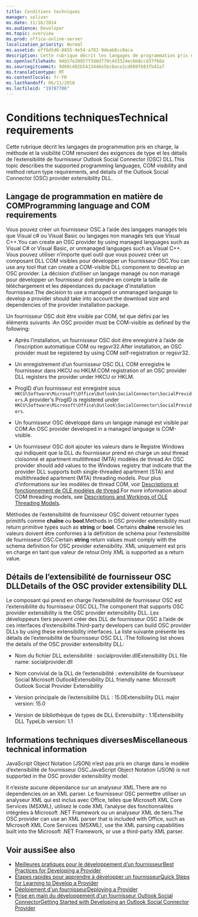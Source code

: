 ```yaml
---
title: Conditions techniques
manager: soliver
ms.date: 11/16/2014
ms.audience: Developer
ms.topic: overview
ms.prod: office-online-server
localization_priority: Normal
ms.assetid: eff6d5d6-8855-4e54-a781-9deab8cc0aca
description: Cette rubrique décrit les langages de programmation pris en charge, la méthode et la visibilité COM renvoient des exigences de type et les détails de l’extensibilité de fournisseur Outlook Social Connector (OSC) DLL.
ms.openlocfilehash: 94b57e20957f3d8d779c4d3324ecbb8ccd37f60a
ms.sourcegitcommit: 9d60cd82b5413446e5bc8ace2cd689f683fb41a7
ms.translationtype: MT
ms.contentlocale: fr-FR
ms.lasthandoff: 06/11/2018
ms.locfileid: "19787706"
---
```

# <a name="technical-requirements"></a><span data-ttu-id="40e69-103">Conditions techniques</span><span class="sxs-lookup"><span data-stu-id="40e69-103">Technical requirements</span></span>

<span data-ttu-id="40e69-104">Cette rubrique décrit les langages de programmation pris en charge, la méthode et la visibilité COM renvoient des exigences de type et les détails de l’extensibilité de fournisseur Outlook Social Connector (OSC) DLL.</span><span class="sxs-lookup"><span data-stu-id="40e69-104">This topic describes the supported programming languages, COM visibility and method return type requirements, and details of the Outlook Social Connector (OSC) provider extensibility DLL.</span></span> 
  
## <a name="programming-language-and-com-requirements"></a><span data-ttu-id="40e69-105">Langage de programmation en matière de COM</span><span class="sxs-lookup"><span data-stu-id="40e69-105">Programming language and COM requirements</span></span>

<span data-ttu-id="40e69-106">Vous pouvez créer un fournisseur OSC à l’aide des langages managés tels que Visual c# ou Visual Basic ou langages non managés tels que Visual C++.</span><span class="sxs-lookup"><span data-stu-id="40e69-106">You can create an OSC provider by using managed languages such as Visual C# or Visual Basic, or unmanaged languages such as Visual C++.</span></span> <span data-ttu-id="40e69-107">Vous pouvez utiliser n’importe quel outil que vous pouvez créer un composant DLL COM visibles pour développer un fournisseur OSC.</span><span class="sxs-lookup"><span data-stu-id="40e69-107">You can use any tool that can create a COM-visible DLL component to develop an OSC provider.</span></span> <span data-ttu-id="40e69-108">La décision d’utiliser un langage managé ou non managé pour développer un fournisseur doit prendre en compte la taille de téléchargement et les dépendances du package d’installation fournisseur.</span><span class="sxs-lookup"><span data-stu-id="40e69-108">The decision to use a managed or unmanaged language to develop a provider should take into account the download size and dependencies of the provider installation package.</span></span>
  
<span data-ttu-id="40e69-109">Un fournisseur OSC doit être visible par COM, tel que défini par les éléments suivants :</span><span class="sxs-lookup"><span data-stu-id="40e69-109">An OSC provider must be COM-visible as defined by the following:</span></span>
  
- <span data-ttu-id="40e69-110">Après l’installation, un fournisseur OSC doit être enregistré à l’aide de l’inscription automatique COM ou regsvr32.</span><span class="sxs-lookup"><span data-stu-id="40e69-110">After installation, an OSC provider must be registered by using COM self-registration or regsvr32.</span></span>
    
- <span data-ttu-id="40e69-111">Un enregistrement d’un fournisseur OSC DLL COM enregistre le fournisseur dans HKCU ou HKLM.</span><span class="sxs-lookup"><span data-stu-id="40e69-111">COM registration of an OSC provider DLL registers the provider under HKCU or HKLM.</span></span> 
    
- <span data-ttu-id="40e69-112">ProgID d’un fournisseur est enregistré sous `HKCU\Software\Microsoft\Office\Outlook\SocialConnector\SocialProviders`.</span><span class="sxs-lookup"><span data-stu-id="40e69-112">A provider's ProgID is registered under  `HKCU\Software\Microsoft\Office\Outlook\SocialConnector\SocialProviders`.</span></span>
    
- <span data-ttu-id="40e69-113">Un fournisseur OSC développé dans un langage managé est visible par COM.</span><span class="sxs-lookup"><span data-stu-id="40e69-113">An OSC provider developed in a managed language is COM-visible.</span></span>
    
- <span data-ttu-id="40e69-114">Un fournisseur OSC doit ajouter les valeurs dans le Registre Windows qui indiquent que la DLL du fournisseur prend en charge un seul thread cloisonné et apartment multithread (MTA) modèles de thread.</span><span class="sxs-lookup"><span data-stu-id="40e69-114">An OSC provider should add values to the Windows registry that indicate that the provider DLL supports both single-threaded apartment (STA) and multithreaded apartment (MTA) threading models.</span></span> <span data-ttu-id="40e69-115">Pour plus d’informations sur les modèles de thread COM, voir [Descriptions et fonctionnement de OLE modèles de thread](http://support.microsoft.com/kb/150777).</span><span class="sxs-lookup"><span data-stu-id="40e69-115">For more information about COM threading models, see [Descriptions and Workings of OLE Threading Models](http://support.microsoft.com/kb/150777).</span></span>
    
<span data-ttu-id="40e69-116">Méthodes de l’extensibilité de fournisseur OSC doivent retourner types primitifs comme **chaîne** ou **bool**.</span><span class="sxs-lookup"><span data-stu-id="40e69-116">Methods in OSC provider extensibility must return primitive types such as **string** or **bool**.</span></span> <span data-ttu-id="40e69-117">Certains **chaîne** renvoie les valeurs doivent être conformes à la définition de schéma pour l’extensibilité de fournisseur OSC.</span><span class="sxs-lookup"><span data-stu-id="40e69-117">Certain **string** return values must comply with the schema definition for OSC provider extensibility.</span></span> <span data-ttu-id="40e69-118">XML uniquement est pris en charge en tant que valeur de retour.</span><span class="sxs-lookup"><span data-stu-id="40e69-118">Only XML is supported as a return value.</span></span> 
  
## <a name="details-of-the-osc-provider-extensibility-dll"></a><span data-ttu-id="40e69-119">Détails de l’extensibilité de fournisseur OSC DLL</span><span class="sxs-lookup"><span data-stu-id="40e69-119">Details of the OSC provider extensibility DLL</span></span>

<span data-ttu-id="40e69-120">Le composant qui prend en charge l’extensibilité de fournisseur OSC est l’extensibilité du fournisseur OSC DLL.</span><span class="sxs-lookup"><span data-stu-id="40e69-120">The component that supports OSC provider extensibility is the OSC provider extensibility DLL.</span></span> <span data-ttu-id="40e69-121">Les développeurs tiers peuvent créer des DLL de fournisseur OSC à l’aide de ces interfaces d’extensibilité.</span><span class="sxs-lookup"><span data-stu-id="40e69-121">Third-party developers can build OSC provider DLLs by using these extensibility interfaces.</span></span> <span data-ttu-id="40e69-122">La liste suivante présente les détails de l’extensibilité de fournisseur OSC DLL :</span><span class="sxs-lookup"><span data-stu-id="40e69-122">The following list shows the details of the OSC provider extensibility DLL:</span></span>
  
- <span data-ttu-id="40e69-123">Nom du fichier DLL extensibilité : socialprovider.dll</span><span class="sxs-lookup"><span data-stu-id="40e69-123">Extensibility DLL file name: socialprovider.dll</span></span>
    
- <span data-ttu-id="40e69-124">Nom convivial de la DLL de l’extensibilité : extensibilité de fournisseur Social Microsoft Outlook</span><span class="sxs-lookup"><span data-stu-id="40e69-124">Extensibility DLL friendly name: Microsoft Outlook Social Provider Extensibility</span></span>
    
- <span data-ttu-id="40e69-125">Version principale de l’extensibilité DLL : 15.0</span><span class="sxs-lookup"><span data-stu-id="40e69-125">Extensibility DLL major version: 15.0</span></span>
    
- <span data-ttu-id="40e69-126">Version de bibliothèque de types de DLL Extensibiilty : 1.1</span><span class="sxs-lookup"><span data-stu-id="40e69-126">Extensibiilty DLL TypeLib version: 1.1</span></span>
    
## <a name="miscellaneous-technical-information"></a><span data-ttu-id="40e69-127">Informations techniques diverses</span><span class="sxs-lookup"><span data-stu-id="40e69-127">Miscellaneous technical information</span></span>

<span data-ttu-id="40e69-128">JavaScript Object Notation (JSON) n’est pas pris en charge dans le modèle d’extensibilité de fournisseur OSC.</span><span class="sxs-lookup"><span data-stu-id="40e69-128">JavaScript Object Notation (JSON) is not supported in the OSC provider extensibility model.</span></span>
  
<span data-ttu-id="40e69-129">Il n’existe aucune dépendance sur un analyseur XML.</span><span class="sxs-lookup"><span data-stu-id="40e69-129">There are no dependencies on an XML parser.</span></span> <span data-ttu-id="40e69-130">Le fournisseur OSC permettre utiliser un analyseur XML qui est inclus avec Office, telles que Microsoft XML Core Services (MSXML), utilisez le code XML l’analyse des fonctionnalités intégrées à Microsoft .NET Framework ou un analyseur XML de tiers.</span><span class="sxs-lookup"><span data-stu-id="40e69-130">The OSC provider can use an XML parser that is included with Office, such as Microsoft XML Core Services (MSXML), use the XML parsing capabilities built into the Microsoft .NET Framework, or use a third-party XML parser.</span></span> 
  
## <a name="see-also"></a><span data-ttu-id="40e69-131">Voir aussi</span><span class="sxs-lookup"><span data-stu-id="40e69-131">See also</span></span>

- [<span data-ttu-id="40e69-132">Meilleures pratiques pour le développement d’un fournisseur</span><span class="sxs-lookup"><span data-stu-id="40e69-132">Best Practices for Developing a Provider</span></span>](best-practices-for-developing-a-provider.md)  
- [<span data-ttu-id="40e69-133">Étapes rapides pour apprendre à développer un fournisseur</span><span class="sxs-lookup"><span data-stu-id="40e69-133">Quick Steps for Learning to Develop a Provider</span></span>](quick-steps-for-learning-to-develop-a-provider.md)
- [<span data-ttu-id="40e69-134">Déploiement d'un fournisseur</span><span class="sxs-lookup"><span data-stu-id="40e69-134">Deploying a Provider</span></span>](deploying-a-provider.md)  
- [<span data-ttu-id="40e69-135">Prise en main du développement d'un fournisseur Outlook Social Connector</span><span class="sxs-lookup"><span data-stu-id="40e69-135">Getting Started with Developing an Outlook Social Connector Provider</span></span>](getting-started-with-developing-an-outlook-social-connector-provider.md)


